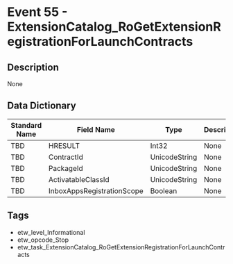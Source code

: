 # Event 55 - ExtensionCatalog_RoGetExtensionRegistrationForLaunchContracts

## Description
None

## Data Dictionary
|Standard Name|Field Name|Type|Description|Sample Value|
|---|---|---|---|---|
|TBD|HRESULT|Int32|None|`None`|
|TBD|ContractId|UnicodeString|None|`None`|
|TBD|PackageId|UnicodeString|None|`None`|
|TBD|ActivatableClassId|UnicodeString|None|`None`|
|TBD|InboxAppsRegistrationScope|Boolean|None|`None`|

## Tags
* etw_level_Informational
* etw_opcode_Stop
* etw_task_ExtensionCatalog_RoGetExtensionRegistrationForLaunchContracts
